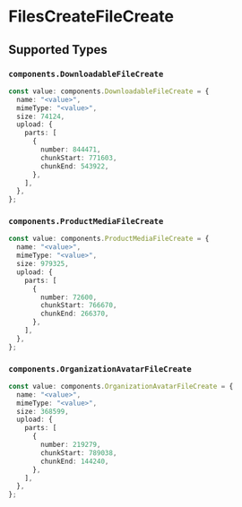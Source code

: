 # FilesCreateFileCreate


## Supported Types

### `components.DownloadableFileCreate`

```typescript
const value: components.DownloadableFileCreate = {
  name: "<value>",
  mimeType: "<value>",
  size: 74124,
  upload: {
    parts: [
      {
        number: 844471,
        chunkStart: 771603,
        chunkEnd: 543922,
      },
    ],
  },
};
```

### `components.ProductMediaFileCreate`

```typescript
const value: components.ProductMediaFileCreate = {
  name: "<value>",
  mimeType: "<value>",
  size: 979325,
  upload: {
    parts: [
      {
        number: 72600,
        chunkStart: 766670,
        chunkEnd: 266370,
      },
    ],
  },
};
```

### `components.OrganizationAvatarFileCreate`

```typescript
const value: components.OrganizationAvatarFileCreate = {
  name: "<value>",
  mimeType: "<value>",
  size: 368599,
  upload: {
    parts: [
      {
        number: 219279,
        chunkStart: 789038,
        chunkEnd: 144240,
      },
    ],
  },
};
```

